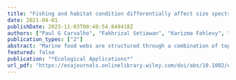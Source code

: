 ```yaml
---
title: "Fishing and habitat condition differentially affect size spectra slopes of coral reef fishes"
date: 2021-04-01
publishDate: 2023-11-03T00:48:54.849418Z
authors: ["Paul G Carvalho", "Fakhrizal Setiawan", "Karizma Fahlevy", "Beginer Subhan", "Hawis Madduppa", "Guangyu Zhu", "Austin T Humphries"]
publication_types: ["2"]
abstract: "Marine food webs are structured through a combination of top-down and bottom-up processes. In coral reef ecosystems, fish size is related to life-history characteristics and size-based indicators can represent the distribution and flow of energy through the food web. Thus, size spectra can be a useful tool for investigating the impacts of both fishing and habitat condition on the health and productivity of coral reef fisheries. In addition, coral reef fisheries are often data-limited and size spectra analysis can be a relatively cost-effective and simple method for assessing fish populations. Abundance size spectra are widely used and quantify the relationship between organism size and relative abundance. Previous studies that have investigated the impacts of fishing and habitat condition together on the size distribution of coral reef fishes, however, have aggregated all fishes regardless of taxonomic identity. This leads to a poor understanding of how fishes with different feeding strategies, body size-abundance relationships, or catchability might be influenced by top-down and bottom-up drivers. To address this gap, we quantified size spectra slopes of carnivorous and herbivorous coral reef fishes across three regions of Indonesia representing a gradient in fishing pressure and habitat conditions. We show that fishing pressure was the dominant driver of size spectra slopes such that they became steeper as fishing pressure increased, which was due to the removal of large-bodied fishes. When considering fish functional groups separately, however, carnivore size spectra slopes were more heavily impacted by fishing than herbivores. Also, structural complexity, which can mediate predator-prey interactions and provisioning of resources, was a relatively important driver of herbivore size spectra slopes such that slopes were shallower in more complex habitats. Our results show that size spectra slopes can be used as indicators of fishing pressure on coral reef fishes, but aggregating fish regardless of trophic identity or functional role overlooks differential impacts of fishing pressure and habitat condition on carnivore and herbivore size distributions."
featured: false
publication: "*Ecological Applications*"
url_pdf: "https://esajournals.onlinelibrary.wiley.com/doi/abs/10.1002/eap.2345"
---
```


